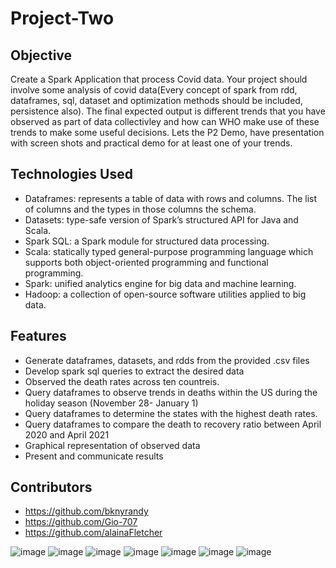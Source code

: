 # Project-Two

## Objective

Create a Spark Application that process Covid data. Your project  should involve some analysis of covid data(Every concept of spark from rdd, dataframes, sql, dataset and optimization methods should be included, persistence also).  The final expected output is different trends that you have observed as part of data collectivley and how can WHO make use of these trends to make some useful decisions.  Lets the P2 Demo, have presentation with screen shots and practical demo for at least one of your trends.

## Technologies Used

* Dataframes: represents a table of data with rows and columns. The list of columns and the types in those columns the schema. 
* Datasets: type-safe version of Spark’s structured API for Java and Scala. 
* Spark SQL: a Spark module for structured data processing.
* Scala:  statically typed general-purpose programming language which supports both object-oriented programming and functional programming. 
* Spark: unified analytics engine for big data and machine learning. 
* Hadoop: a collection of open-source software utilities applied to big data.

    
## Features 
* Generate dataframes, datasets, and rdds from the provided .csv files
* Develop spark sql queries to extract the desired data
* Observed the death rates across ten countreis.
* Query dataframes to observe trends in deaths within the US during the holiday season (November 28- January 1)
* Query dataframes to determine the states with the highest death rates.
* Query dataframes to compare the death to recovery ratio between April 2020 and April 2021
* Graphical representation of observed data
*  Present and communicate results

## Contributors
*  https://github.com/bknyrandy
*  https://github.com/Gio-707
*  https://github.com/alainaFletcher

![image](https://user-images.githubusercontent.com/82099912/120340748-e9ac7b00-c2bb-11eb-8301-3cf325c6e36b.png)
![image](https://user-images.githubusercontent.com/82099912/120340818-f3ce7980-c2bb-11eb-8fd9-0ab2fafecf86.png)
![image](https://user-images.githubusercontent.com/82099912/120340889-047eef80-c2bc-11eb-8138-771ae0fd7ddb.png)
![image](https://user-images.githubusercontent.com/82099912/120340927-0f398480-c2bc-11eb-9536-d2ba0bf39f14.png)
![image](https://user-images.githubusercontent.com/82099912/120340963-16f92900-c2bc-11eb-86ad-67d0bda9b9f2.png)
![image](https://user-images.githubusercontent.com/82099912/120341015-224c5480-c2bc-11eb-9279-0fc34a1d43fc.png)
![image](https://user-images.githubusercontent.com/82099912/120341085-33956100-c2bc-11eb-918c-2dbf06ddbf8c.png)


